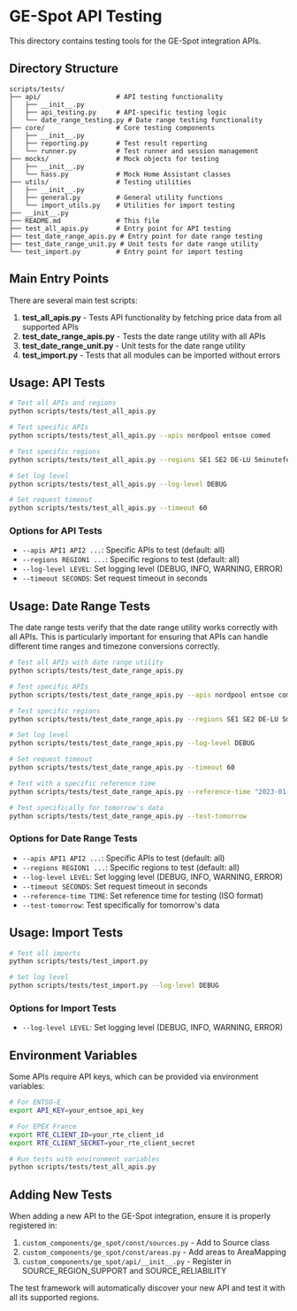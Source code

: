 # GE-Spot API Testing

This directory contains testing tools for the GE-Spot integration APIs.

## Directory Structure

```
scripts/tests/
├── api/                   # API testing functionality
│   ├── __init__.py
│   ├── api_testing.py     # API-specific testing logic
│   └── date_range_testing.py # Date range testing functionality
├── core/                  # Core testing components
│   ├── __init__.py
│   ├── reporting.py       # Test result reporting
│   └── runner.py          # Test runner and session management
├── mocks/                 # Mock objects for testing
│   ├── __init__.py
│   └── hass.py            # Mock Home Assistant classes
├── utils/                 # Testing utilities
│   ├── __init__.py
│   ├── general.py         # General utility functions 
│   └── import_utils.py    # Utilities for import testing
├── __init__.py
├── README.md              # This file
├── test_all_apis.py       # Entry point for API testing
├── test_date_range_apis.py # Entry point for date range testing
├── test_date_range_unit.py # Unit tests for date range utility
└── test_import.py         # Entry point for import testing
```

## Main Entry Points

There are several main test scripts:

1. **test_all_apis.py** - Tests API functionality by fetching price data from all supported APIs
2. **test_date_range_apis.py** - Tests the date range utility with all APIs
3. **test_date_range_unit.py** - Unit tests for the date range utility
4. **test_import.py** - Tests that all modules can be imported without errors

## Usage: API Tests

```bash
# Test all APIs and regions
python scripts/tests/test_all_apis.py

# Test specific APIs
python scripts/tests/test_all_apis.py --apis nordpool entsoe comed

# Test specific regions
python scripts/tests/test_all_apis.py --regions SE1 SE2 DE-LU 5minutefeed

# Set log level
python scripts/tests/test_all_apis.py --log-level DEBUG

# Set request timeout
python scripts/tests/test_all_apis.py --timeout 60
```

### Options for API Tests

- `--apis API1 API2 ...`: Specific APIs to test (default: all)
- `--regions REGION1 ...`: Specific regions to test (default: all)
- `--log-level LEVEL`: Set logging level (DEBUG, INFO, WARNING, ERROR)
- `--timeout SECONDS`: Set request timeout in seconds

## Usage: Date Range Tests

The date range tests verify that the date range utility works correctly with all APIs.
This is particularly important for ensuring that APIs can handle different time ranges
and timezone conversions correctly.

```bash
# Test all APIs with date range utility
python scripts/tests/test_date_range_apis.py

# Test specific APIs
python scripts/tests/test_date_range_apis.py --apis nordpool entsoe comed

# Test specific regions
python scripts/tests/test_date_range_apis.py --regions SE1 SE2 DE-LU 5minutefeed

# Set log level
python scripts/tests/test_date_range_apis.py --log-level DEBUG

# Set request timeout
python scripts/tests/test_date_range_apis.py --timeout 60

# Test with a specific reference time
python scripts/tests/test_date_range_apis.py --reference-time "2023-01-01T12:00:00Z"

# Test specifically for tomorrow's data
python scripts/tests/test_date_range_apis.py --test-tomorrow
```

### Options for Date Range Tests

- `--apis API1 API2 ...`: Specific APIs to test (default: all)
- `--regions REGION1 ...`: Specific regions to test (default: all)
- `--log-level LEVEL`: Set logging level (DEBUG, INFO, WARNING, ERROR)
- `--timeout SECONDS`: Set request timeout in seconds
- `--reference-time TIME`: Set reference time for testing (ISO format)
- `--test-tomorrow`: Test specifically for tomorrow's data

## Usage: Import Tests

```bash
# Test all imports
python scripts/tests/test_import.py

# Set log level
python scripts/tests/test_import.py --log-level DEBUG
```

### Options for Import Tests

- `--log-level LEVEL`: Set logging level (DEBUG, INFO, WARNING, ERROR)

## Environment Variables

Some APIs require API keys, which can be provided via environment variables:

```bash
# For ENTSO-E
export API_KEY=your_entsoe_api_key

# For EPEX France
export RTE_CLIENT_ID=your_rte_client_id
export RTE_CLIENT_SECRET=your_rte_client_secret

# Run tests with environment variables
python scripts/tests/test_all_apis.py
```

## Adding New Tests

When adding a new API to the GE-Spot integration, ensure it is properly registered in:

1. `custom_components/ge_spot/const/sources.py` - Add to Source class
2. `custom_components/ge_spot/const/areas.py` - Add areas to AreaMapping
3. `custom_components/ge_spot/api/__init__.py` - Register in SOURCE_REGION_SUPPORT and SOURCE_RELIABILITY

The test framework will automatically discover your new API and test it with all its supported regions.
